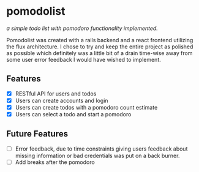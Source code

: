# pomodolist
*a simple todo list with pomodoro functionality implemented.*

Pomodolist was created with a rails backend and a react frontend utilizing the flux architecture. I chose to try and keep the entire project as polished as possible which definitely was a little bit of a drain time-wise away from some user error feedback I would have wished to implement.

## Features
- [x] RESTful API for users and todos
- [x] Users can create accounts and login
- [x] Users can create todos with a pomodoro count estimate
- [x] Users can select a todo and start a pomodoro

## Future Features
* [ ] Error feedback, due to time constraints giving users feedback about missing information or bad credentials was put on a back burner.
* [ ] Add breaks after the pomodoro
